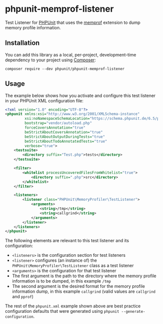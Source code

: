 # phpunit-memprof-listener

Test Listener for [PHPUnit](https://github.com/sebastianbergmann/phpunit/) that uses the [memprof](https://github.com/arnaud-lb/php-memory-profiler) extension to dump memory profile information.

## Installation

You can add this library as a local, per-project, development-time dependency to your project using [Composer](https://getcomposer.org/):

    composer require --dev phpunit/phpunit-memprof-listener

## Usage

The example below shows how you activate and configure this test listener in your PHPUnit XML configuration file:

```xml
<?xml version="1.0" encoding="UTF-8"?>
<phpunit xmlns:xsi="http://www.w3.org/2001/XMLSchema-instance"
         xsi:noNamespaceSchemaLocation="https://schema.phpunit.de/6.5/phpunit.xsd"
         bootstrap="vendor/autoload.php"
         forceCoversAnnotation="true"
         beStrictAboutCoversAnnotation="true"
         beStrictAboutOutputDuringTests="true"
         beStrictAboutTodoAnnotatedTests="true"
         verbose="true">
    <testsuite>
        <directory suffix="Test.php">tests</directory>
    </testsuite>

    <filter>
        <whitelist processUncoveredFilesFromWhitelist="true">
            <directory suffix=".php">src</directory>
        </whitelist>
    </filter>

    <listeners>
        <listener class="PHPUnit\MemoryProfiler\TestListener">
            <arguments>
                <string>/tmp</string>
                <string>callgrind</string>
            </arguments>
        </listener>
    </listeners>
</phpunit>
```

The following elements are relevant to this test listener and its configuration:

* `<listeners>` is the configuration section for test listeners
* `<listener>` configures (an instance of) the `PHPUnit\MemoryProfiler\TestListener` class as a test listener
* `<arguments>` is the configuration for that test listener
* The first argument is the path to the directory where the memory profile information is to be dumped, in this example `/tmp`
* The second argument is the desired format for the memory profile information dump, in this example `callgrind` (valid values are `callgrind` and `pprof`)

The rest of the `phpunit.xml` example shown above are best practice configuration defaults that were generated using `phpunit --generate-configuration`.

